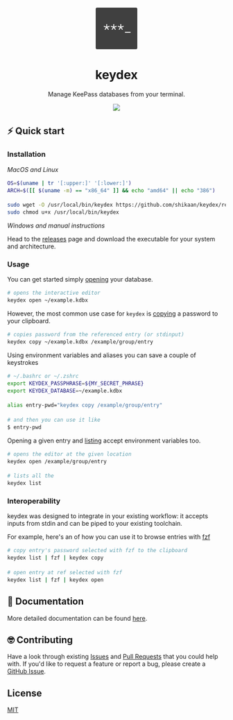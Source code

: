 <p align="center">
  <img width="96" height="96" src="./docs/96x96.png" alt="logo">
</p>

<h1 align="center">keydex</h1>

<p align="center">
Manage KeePass databases from your terminal.
</p>

<p align="center">
  <a href="https://asciinema.org/a/548928" target="_blank">
    <img src="https://asciinema.org/a/548928.svg" height="288"/>
  </a>
</p>

## ⚡️ Quick start

### Installation

_MacOS and Linux_
```sh
OS=$(uname | tr '[:upper:]' '[:lower:]')
ARCH=$([[ $(uname -m) == "x86_64" ]] && echo "amd64" || echo "386")

sudo wget -O /usr/local/bin/keydex https://github.com/shikaan/keydex/releases/latest/download/keydex-${OS}-${ARCH}
sudo chmod u+x /usr/local/bin/keydex
```

_Windows and manual instructions_

Head to the [releases](https://github.com/shikaan/keydex/releases) page and download the executable for your system and architecture.

### Usage

You can get started simply [opening](./docs/keydex_open.md) your database.

```sh
# opens the interactive editor
keydex open ~/example.kdbx
```

However, the most common use case for `keydex` is [copying](./docs/keydex_copy.md) a password to your clipboard.

```sh
# copies password from the referenced entry (or stdinput)
keydex copy ~/example.kdbx /example/group/entry
```

Using environment variables and aliases you can save a couple of keystrokes

```sh
# ~/.bashrc or ~/.zshrc
export KEYDEX_PASSPHRASE=${MY_SECRET_PHRASE}
export KEYDEX_DATABASE=~/example.kdbx

alias entry-pwd="keydex copy /example/group/entry"

# and then you can use it like
$ entry-pwd
```

Opening a given entry and [listing](./docs/keydex_list.md) accept environment variables too.

```sh
# opens the editor at the given location
keydex open /example/group/entry

# lists all the 
keydex list
```

### Interoperability

keydex was designed to integrate in your existing workflow: it accepts inputs from stdin and can be piped to your existing toolchain. 

For example, here's an of how you can use it to browse entries with [fzf](https://github.com/junegunn/fzf)

```sh
# copy entry's password selected with fzf to the clipboard
keydex list | fzf | keydex copy  

# open entry at ref selected with fzf
keydex list | fzf | keydex open  
```

## 📄 Documentation

More detailed documentation can be found [here](./docs/keydex.md).


## 🤓 Contributing

Have a look through existing [Issues](https://github.com/shikaan/keydex/issues) and [Pull Requests](https://github.com/shikaan/keydex/pulls) that you could help with. If you'd like to request a feature or report a bug, please create a [GitHub Issue](https://github.com/shikaan/keydex/issues).

## License

[MIT](./LICENSE)
